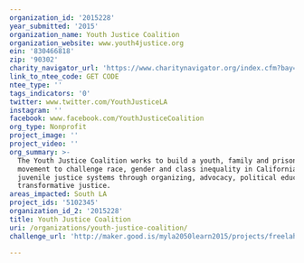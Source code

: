```yaml
---
organization_id: '2015228'
year_submitted: '2015'
organization_name: Youth Justice Coalition
organization_website: www.youth4justice.org
ein: '830466818'
zip: '90302'
charity_navigator_url: 'https://www.charitynavigator.org/index.cfm?bay=search.profile&ein=830466818'
link_to_ntee_code: GET CODE
ntee_type: ''
tags_indicators: '0'
twitter: www.twitter.com/YouthJusticeLA
instagram: ''
facebook: www.facebook.com/YouthJusticeCoalition
org_type: Nonprofit
project_image: ''
project_video: ''
org_summary: >-
  The Youth Justice Coalition works to build a youth, family and prisoner-led
  movement to challenge race, gender and class inequality in California’s
  juvenile justice systems through organizing, advocacy, political education and
  transformative justice.
areas_impacted: South LA
project_ids: '5102345'
organization_id_2: '2015228'
title: Youth Justice Coalition
uri: /organizations/youth-justice-coalition/
challenge_url: 'http://maker.good.is/myla2050learn2015/projects/freelahighschool.html'

---
```

